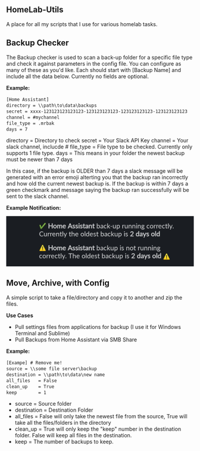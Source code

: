## HomeLab-Utils
A place for all my scripts that I use for various homelab tasks.

## Backup Checker
The Backup checker is used to scan a back-up folder for a specific file type and check it against parameters in the config file. You can configure as many of these as you'd like. Each should start with [Backup Name] and include all the data below. Currently no fields are optional.

**Example:**
```
[Home Assistant]
directory = \\path\to\data\backups
secret = xxxx-123123123123123-123123123123-123123123123-123123123123
channel = #mychannel
file_type = .mrbak
days = 7
```
directory = Directory to check
secret    = Your Slack API Key
channel   = Your slack channel, inclucde #
file_type = File type to be checked. Currently only supports 1 file type.
days      = This means in your folder the newest backup must be newer than 7 days

In this case, if the backup is OLDER than 7 days a slack message will be generated with an error emoji alterting you that the backup ran incorrectly and how old the current newest backup is. If the backup is within 7 days a green checkmark and message saying the backup ran successfully will be sent to the slack channel. 

**Example Notification:**

![Slack Notification](https://raw.githubusercontent.com/hay-kot/HomeLab-Utils/master/Backup%20Checker/Slack%20Notification%20Example.jpg)

## Move, Archive, with Config
A simple script to take a file/directory and copy it to another and zip the files.

**Use Cases**
- Pull settings files from applications for backup (I use it for Windows Terminal and Sublime)
- Pull Backups from Home Assistant via SMB Share

**Example:**
```
[Exampe] # Remove me!
source = \\some file server\backup
destination = \\path\to\data\new name
all_files   = False
clean_up    = True
keep        = 1
```
- source      = Source folder 
- destination = Destination Folder
- all_files   = False will only take the newest file from the source, True will take all the files/folders in the directory
- clean_up    = True will only keep the "keep" number in the destination folder. False will keep all files in the destination.
- keep        = The number of backups to keep. 

